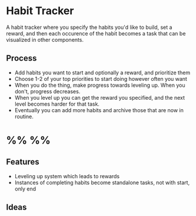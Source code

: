 # Habit Tracker

A habit tracker where you specify the habits you'd like to build, set a reward, and then each occurence of the habit becomes a task that can be visualized in other components.

## Process

- Add habits you want to start and optionally a reward, and prioritize them
- Choose 1-2 of your top priorities to start doing however often you want
- When you do the thing, make progress towards leveling up. When you don't, progress decreases. 
- When you level up you can get the reward you specified, and the next level becomes harder for that task.
- Eventually you can add more habits and archive those that are now in routine.

# %% %%

## Features
- Leveling up system which leads to rewards
- Instances of completing habits become standalone tasks, not with start, only end

## Ideas
